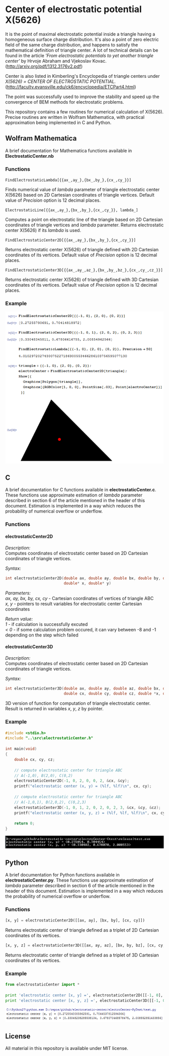 Center of electrostatic potential X(5626)
=========================================

It is the point of maximal electrostatic potential inside a triangle having a homogeneous surface charge distribution. It's also a point of zero electric field of the same charge distribution, and happens to satisfy the mathematical definition of triangle center. A lot of technical details can be found in the article *'From electrostatic potentials to yet another triangle center'* by Hrvoje Abraham and Vjekoslav Kovac. (http://arxiv.org/pdf/1312.3176v2.pdf)

Center is also listed in Kimberling's Encyclopedia of triangle centers under *X(5626) = CENTER OF ELECTROSTATIC POTENTIAL.* (http://faculty.evansville.edu/ck6/encyclopedia/ETCPart4.html)

The point was successfully used to improve the stability and speed up the convergence of BEM methods for electrostatic problems.

This repository contains a few routines for numerical calculation of X(5626). Precise routines are written in Wolfram Mathematica, with practical approximation being implemented in C and Python.

Wolfram Mathematica
-------------------

A brief documentation for Mathematica functions available in __ElectrostaticCenter.nb__

### Functions

```
FindElectrostaticLambda[{{ax_,ay_},{bx_,by_},{cx_,cy_}}]
```

Finds numerical value of *lambda* parameter of triangle electrostatic center X(5626) based on 2D Cartesian coordinates of triangle vertices. Default value of *Precision* option is 12 decimal places.

```
ElectrostaticLine[{{ax_,ay_},{bx_,by_},{cx_,cy_}}, lambda_]
```

Computes a point on electrostatic line of the triangle based on 2D Cartesian coordinates of triangle vertices and *lambda* parameter. Returns electrostatic center X(5626) if its *lambda* is used.

```
FindElectrostaticCenter2D[{{ax_,ay_},{bx_,by_},{cx_,cy_}}]
```

Returns electrostatic center X(5626) of triangle defined with 2D Cartesian coordinates of its vertices. Default value of *Precision* option is 12 decimal places.

```
FindElectrostaticCenter3D[{{ax_,ay_,az_},{bx_,by_,bz_},{cx_,cy_,cz_}}]
```

Returns electrostatic center X(5626) of triangle defined with 3D Cartesian coordinates of its vertices. Default value of *Precision* option is 12 decimal places.

### Example

![alt tag](https://raw.githubusercontent.com/ahrvoje/electrostatic-center/master/resources/ElectrostaticCenter_MathematicaExamples.png)

C
-

A brief documentation for C functions available in __electrostaticCenter.c__. These functions use approximate estimation of *lambda* parameter described in section 6 of the article mentioned in the header of this document. Estimation is implemented in a way which reduces the probability of numerical overflow or underflow.

### Functions

#### electrostaticCenter2D

_Description:_   
Computes coordinates of electrostatic center based on 2D Cartesian coordinates of triangle vertices.

_Syntax:_   
```C
int electrostaticCenter2D(double ax, double ay, double bx, double by, double cx, double cy,
                          double* x, double* y)
```

_Parameters:_   
*ax, ay, bx, by, cx, cy* - Cartesian coordinates of vertices of triangle ABC   
*x, y* - pointers to result variables for electrostatic center Cartesian coordinates

_Return value:_   
*1* - if calculation is successfully excuted   
*< 0* - if some calculation problem occured, it can vary between -8 and -1 depending on the step which failed

#### electrostaticCenter3D


_Description:_   
Computes coordinates of electrostatic center based on 2D Cartesian coordinates of triangle vertices.

_Syntax:_   
```C
int electrostaticCenter3D(double ax, double ay, double az, double bx, double by, double bz,
                          double cx, double cy, double cz, double *x, double *y, double *z)

```

3D version of function for computation of triangle electrostatic center. Result is returned in variables *x*, *y*, *z* by pointer.

### Example

```C
#include <stdio.h>
#include "..\src\electrostaticCenter.h"

int main(void)
{
    double cx, cy, cz;

    // compute electrostatic center for triangle ABC
    // A(-1,0), B(2,0), C(0,2)
    electrostaticCenter2D(-1, 0, 2, 0, 0, 2, &cx, &cy);
    printf("electrostatic center (x, y) = (%lf, %lf)\n", cx, cy);

    // compute electrostatic center for triangle ABC
    // A(-1,0,1), B(2,0,2), C(0,2,3)
    electrostaticCenter3D(-1, 0, 1, 2, 0, 2, 0, 2, 3, &cx, &cy, &cz);
    printf("electrostatic center (x, y, z) = (%lf, %lf, %lf)\n", cx, cy, cz);

    return 0;
}
```

![alt tag](https://raw.githubusercontent.com/ahrvoje/electrostatic-center/master/resources/ElectrostaticCenter_CExamples.png)


Python
------

A brief documentation for Python functions available in __electrostaticCenter.py__. These functions use approximate estimation of *lambda* parameter described in section 6 of the article mentioned in the header of this document. Estimation is implemented in a way which reduces the probability of numerical overflow or underflow.

### Functions

```Python
[x, y] = electrostaticCenter2D([[ax, ay], [bx, by], [cx, cy]])
```

Returns electrostatic center of triangle defined as a triplet of 2D Cartesian coordinates of its vertices.

```Python
[x, y, z] = electrostaticCenter3D([[ax, ay, az], [bx, by, bz], [cx, cy, cz]])
```

Returns electrostatic center of triangle defined as a triplet of 3D Cartesian coordinates of its vertices.

### Example

```Python
from electrostaticCenter import *

print 'electrostatic center [x, y] =', electrostaticCenter2D([[-1, 0], [2, 0], [0, 2]])
print 'electrostatic center [x, y, z] =', electrostaticCenter3D([[-1, 0, 1], [2, 0, 2], [0, 2, 3]])
```

![alt tag](https://raw.githubusercontent.com/ahrvoje/electrostatic-center/master/resources/ElectrostaticCenter_PythonExamples.png)

License
-------

All material in this repository is available under MIT license.
